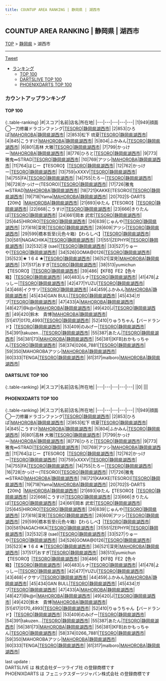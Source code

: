 ```yaml
---
title: COUNTUP AREA RANKING | 静岡県 | 湖西市
---
```

## COUNTUP AREA RANKING | 静岡県 | 湖西市

[TOP](/darts/rank/) > [静岡県](/darts/rank/静岡県/) > 湖西市

___

<a href="https://twitter.com/share?ref_src=twsrc%5Etfw" data-text="COUNTUP AREA RANKING | 静岡県湖西市" class="twitter-share-button" data-hashtags="DARTSLIVE,PHOENIXDARTS,darts,ダーツ" data-show-count="false">Tweet</a>

* [ランキング](#カウントアップランキング)
    * [TOP 100](#top-100)
    * [DARTSLIVE TOP 100](#dartslive-top-100)
    * [PHOENIXDARTS TOP 100](#phoenixdarts-top-100)

### カウントアップランキング

#### TOP 100



{:.table-ranking}
|#|スコア|名前|店名|所在地|
|---|---|---|---|---|
|1|949|<span class="rank-name-pd">顔面◯一刀修羅ドラゴンファング</span>|<a href="https://vs.phoenixdarts.com/jp/shop/shopDetailInfo/s_94634?s_seq=94634">TESORO</a>|<a href="/darts/rank/静岡県/湖西市">静岡県湖西市</a>|
|2|853|<span class="rank-name-pd">ひろぱ</span>|<a href="https://vs.phoenixdarts.com/jp/shop/shopDetailInfo/s_85883?s_seq=85883">MAHOROBA</a>|<a href="/darts/rank/静岡県/湖西市">静岡県湖西市</a>|
|2|853|<span class="rank-name-pd"><span class="pro-icon-pd"></span>松下 琉夏</span>|<a href="https://vs.phoenixdarts.com/jp/shop/shopDetailInfo/s_94634?s_seq=94634">TESORO</a>|<a href="/darts/rank/静岡県/湖西市">静岡県湖西市</a>|
|4|845|<span class="rank-name-pd">こうすけ</span>|<a href="https://vs.phoenixdarts.com/jp/shop/shopDetailInfo/s_85883?s_seq=85883">MAHOROBA</a>|<a href="/darts/rank/静岡県/湖西市">静岡県湖西市</a>|
|5|804|<span class="rank-name-pd">ふかみん</span>|<a href="https://vs.phoenixdarts.com/jp/shop/shopDetailInfo/s_94634?s_seq=94634">TESORO</a>|<a href="/darts/rank/静岡県/湖西市">静岡県湖西市</a>|
|6|801|<span class="rank-name-pd">高林 大雅</span>|<a href="https://vs.phoenixdarts.com/jp/shop/shopDetailInfo/s_94634?s_seq=94634">TESORO</a>|<a href="/darts/rank/静岡県/湖西市">静岡県湖西市</a>|
|7|799|<span class="rank-name-pd">かっけー</span>|<a href="https://vs.phoenixdarts.com/jp/shop/shopDetailInfo/s_85883?s_seq=85883">MAHOROBA</a>|<a href="/darts/rank/静岡県/湖西市">静岡県湖西市</a>|
|8|776|<span class="rank-name-pd">ひろと</span>|<a href="https://vs.phoenixdarts.com/jp/shop/shopDetailInfo/s_94634?s_seq=94634">TESORO</a>|<a href="/darts/rank/静岡県/湖西市">静岡県湖西市</a>|
|9|773|<span class="rank-name-pd">雅鬼∞STRAD</span>|<a href="https://vs.phoenixdarts.com/jp/shop/shopDetailInfo/s_94634?s_seq=94634">TESORO</a>|<a href="/darts/rank/静岡県/湖西市">静岡県湖西市</a>|
|10|769|<span class="rank-name-pd">アツシ</span>|<a href="https://vs.phoenixdarts.com/jp/shop/shopDetailInfo/s_85883?s_seq=85883">MAHOROBA</a>|<a href="/darts/rank/静岡県/湖西市">静岡県湖西市</a>|
|11|764|<span class="rank-name-pd">はじー【TESORO】</span>|<a href="https://vs.phoenixdarts.com/jp/shop/shopDetailInfo/s_94634?s_seq=94634">TESORO</a>|<a href="/darts/rank/静岡県/湖西市">静岡県湖西市</a>|
|12|762|<span class="rank-name-pd">かっけー</span>|<a href="https://vs.phoenixdarts.com/jp/shop/shopDetailInfo/s_94634?s_seq=94634">TESORO</a>|<a href="/darts/rank/静岡県/湖西市">静岡県湖西市</a>|
|13|759|<span class="rank-name-pd">xXXXV</span>|<a href="https://vs.phoenixdarts.com/jp/shop/shopDetailInfo/s_94634?s_seq=94634">TESORO</a>|<a href="/darts/rank/静岡県/湖西市">静岡県湖西市</a>|
|14|755|<span class="rank-name-pd">FA</span>|<a href="https://vs.phoenixdarts.com/jp/shop/shopDetailInfo/s_94634?s_seq=94634">TESORO</a>|<a href="/darts/rank/静岡県/湖西市">静岡県湖西市</a>|
|14|755|<span class="rank-name-pd">たろー</span>|<a href="https://vs.phoenixdarts.com/jp/shop/shopDetailInfo/s_94634?s_seq=94634">TESORO</a>|<a href="/darts/rank/静岡県/湖西市">静岡県湖西市</a>|
|16|728|<span class="rank-name-pd">かっけー(TESORO)</span>|<a href="https://vs.phoenixdarts.com/jp/shop/shopDetailInfo/s_94634?s_seq=94634">TESORO</a>|<a href="/darts/rank/静岡県/湖西市">静岡県湖西市</a>|
|17|726|<span class="rank-name-pd">雅鬼∞STRAD</span>|<a href="https://vs.phoenixdarts.com/jp/shop/shopDetailInfo/s_85883?s_seq=85883">MAHOROBA</a>|<a href="/darts/rank/静岡県/湖西市">静岡県湖西市</a>|
|18|721|<span class="rank-name-pd">KAKKE[TESORO]</span>|<a href="https://vs.phoenixdarts.com/jp/shop/shopDetailInfo/s_94634?s_seq=94634">TESORO</a>|<a href="/darts/rank/静岡県/湖西市">静岡県湖西市</a>|
|19|718|<span class="rank-name-pd">Yama</span>|<a href="https://vs.phoenixdarts.com/jp/shop/shopDetailInfo/s_85883?s_seq=85883">MAHOROBA</a>|<a href="/darts/rank/静岡県/湖西市">静岡県湖西市</a>|
|20|702|<span class="rank-name-pd">S-DARTS【20th】</span>|<a href="https://vs.phoenixdarts.com/jp/shop/shopDetailInfo/s_85883?s_seq=85883">MAHOROBA</a>|<a href="/darts/rank/静岡県/湖西市">静岡県湖西市</a>|
|21|693|<span class="rank-name-pd">ゆたん【TESORO】</span>|<a href="https://vs.phoenixdarts.com/jp/shop/shopDetailInfo/s_94634?s_seq=94634">TESORO</a>|<a href="/darts/rank/静岡県/湖西市">静岡県湖西市</a>|
|22|668|<span class="rank-name-pd">こうすけ</span>|<a href="https://vs.phoenixdarts.com/jp/shop/shopDetailInfo/s_94634?s_seq=94634">TESORO</a>|<a href="/darts/rank/静岡県/湖西市">静岡県湖西市</a>|
|23|666|<span class="rank-name-pd">きりたんぽ</span>|<a href="https://vs.phoenixdarts.com/jp/shop/shopDetailInfo/s_94634?s_seq=94634">TESORO</a>|<a href="/darts/rank/静岡県/湖西市">静岡県湖西市</a>|
|24|661|<span class="rank-name-pd">岡本 武宏</span>|<a href="https://vs.phoenixdarts.com/jp/shop/shopDetailInfo/s_94634?s_seq=94634">TESORO</a>|<a href="/darts/rank/静岡県/湖西市">静岡県湖西市</a>|
|25|645|<span class="rank-name-pd">HIRORO</span>|<a href="https://vs.phoenixdarts.com/jp/shop/shopDetailInfo/s_94634?s_seq=94634">TESORO</a>|<a href="/darts/rank/静岡県/湖西市">静岡県湖西市</a>|
|26|639|<span class="rank-name-pd">じゅんや</span>|<a href="https://vs.phoenixdarts.com/jp/shop/shopDetailInfo/s_94634?s_seq=94634">TESORO</a>|<a href="/darts/rank/静岡県/湖西市">静岡県湖西市</a>|
|27|618|<span class="rank-name-pd">深見</span>|<a href="https://vs.phoenixdarts.com/jp/shop/shopDetailInfo/s_94634?s_seq=94634">TESORO</a>|<a href="/darts/rank/静岡県/湖西市">静岡県湖西市</a>|
|28|609|<span class="rank-name-pd">アツシ</span>|<a href="https://vs.phoenixdarts.com/jp/shop/shopDetailInfo/s_94634?s_seq=94634">TESORO</a>|<a href="/darts/rank/静岡県/湖西市">静岡県湖西市</a>|
|29|599|<span class="rank-name-pd">橋本哲至(元色々箱）【わらしべ】</span>|<a href="https://vs.phoenixdarts.com/jp/shop/shopDetailInfo/s_94634?s_seq=94634">TESORO</a>|<a href="/darts/rank/静岡県/湖西市">静岡県湖西市</a>|
|30|581|<span class="rank-name-pd">NAGACHIKA</span>|<a href="https://vs.phoenixdarts.com/jp/shop/shopDetailInfo/s_94634?s_seq=94634">TESORO</a>|<a href="/darts/rank/静岡県/湖西市">静岡県湖西市</a>|
|31|551|<span class="rank-name-pd">ZEPHYR</span>|<a href="https://vs.phoenixdarts.com/jp/shop/shopDetailInfo/s_94634?s_seq=94634">TESORO</a>|<a href="/darts/rank/静岡県/湖西市">静岡県湖西市</a>|
|32|532|<span class="rank-name-pd">冴 (sae)</span>|<a href="https://vs.phoenixdarts.com/jp/shop/shopDetailInfo/s_94634?s_seq=94634">TESORO</a>|<a href="/darts/rank/静岡県/湖西市">静岡県湖西市</a>|
|33|527|<span class="rank-name-pd">りゅーや</span>|<a href="https://vs.phoenixdarts.com/jp/shop/shopDetailInfo/s_94634?s_seq=94634">TESORO</a>|<a href="/darts/rank/静岡県/湖西市">静岡県湖西市</a>|
|34|526|<span class="rank-name-pd">GOMA@0126</span>|<a href="https://vs.phoenixdarts.com/jp/shop/shopDetailInfo/s_94634?s_seq=94634">TESORO</a>|<a href="/darts/rank/静岡県/湖西市">静岡県湖西市</a>|
|35|523|<span class="rank-name-pd">★ 1 6 4 ★</span>|<a href="https://vs.phoenixdarts.com/jp/shop/shopDetailInfo/s_94634?s_seq=94634">TESORO</a>|<a href="/darts/rank/静岡県/湖西市">静岡県湖西市</a>|
|36|521|<span class="rank-name-pd">深見</span>|<a href="https://vs.phoenixdarts.com/jp/shop/shopDetailInfo/s_85883?s_seq=85883">MAHOROBA</a>|<a href="/darts/rank/静岡県/湖西市">静岡県湖西市</a>|
|37|517|<span class="rank-name-pd">おすぎ</span>|<a href="https://vs.phoenixdarts.com/jp/shop/shopDetailInfo/s_94634?s_seq=94634">TESORO</a>|<a href="/darts/rank/静岡県/湖西市">静岡県湖西市</a>|
|38|513|<span class="rank-name-pd">yumichun【TESORO】</span>|<a href="https://vs.phoenixdarts.com/jp/shop/shopDetailInfo/s_94634?s_seq=94634">TESORO</a>|<a href="/darts/rank/静岡県/湖西市">静岡県湖西市</a>|
|39|486|<span class="rank-name-pd">【KFB】FE2【色々箱】</span>|<a href="https://vs.phoenixdarts.com/jp/shop/shopDetailInfo/s_94634?s_seq=94634">TESORO</a>|<a href="/darts/rank/静岡県/湖西市">静岡県湖西市</a>|
|40|483|<span class="rank-name-pd">ルナ</span>|<a href="https://vs.phoenixdarts.com/jp/shop/shopDetailInfo/s_94634?s_seq=94634">TESORO</a>|<a href="/darts/rank/静岡県/湖西市">静岡県湖西市</a>|
|41|478|<span class="rank-name-pd">よっしー</span>|<a href="https://vs.phoenixdarts.com/jp/shop/shopDetailInfo/s_94634?s_seq=94634">TESORO</a>|<a href="/darts/rank/静岡県/湖西市">静岡県湖西市</a>|
|42|477|<span class="rank-name-pd">YUZU</span>|<a href="https://vs.phoenixdarts.com/jp/shop/shopDetailInfo/s_94634?s_seq=94634">TESORO</a>|<a href="/darts/rank/静岡県/湖西市">静岡県湖西市</a>|
|43|468|<span class="rank-name-pd">イクサソ</span>|<a href="https://vs.phoenixdarts.com/jp/shop/shopDetailInfo/s_94634?s_seq=94634">TESORO</a>|<a href="/darts/rank/静岡県/湖西市">静岡県湖西市</a>|
|44|459|<span class="rank-name-pd">ふかみん</span>|<a href="https://vs.phoenixdarts.com/jp/shop/shopDetailInfo/s_85883?s_seq=85883">MAHOROBA</a>|<a href="/darts/rank/静岡県/湖西市">静岡県湖西市</a>|
|45|434|<span class="rank-name-pd">GAN BULL</span>|<a href="https://vs.phoenixdarts.com/jp/shop/shopDetailInfo/s_94634?s_seq=94634">TESORO</a>|<a href="/darts/rank/静岡県/湖西市">静岡県湖西市</a>|
|45|434|<span class="rank-name-pd">ガブ</span>|<a href="https://vs.phoenixdarts.com/jp/shop/shopDetailInfo/s_94634?s_seq=94634">TESORO</a>|<a href="/darts/rank/静岡県/湖西市">静岡県湖西市</a>|
|47|433|<span class="rank-name-pd">A</span>|<a href="https://vs.phoenixdarts.com/jp/shop/shopDetailInfo/s_85883?s_seq=85883">MAHOROBA</a>|<a href="/darts/rank/静岡県/湖西市">静岡県湖西市</a>|
|48|427|<span class="rank-name-pd">@k@ri</span>|<a href="https://vs.phoenixdarts.com/jp/shop/shopDetailInfo/s_85883?s_seq=85883">MAHOROBA</a>|<a href="/darts/rank/静岡県/湖西市">静岡県湖西市</a>|
|49|420|<span class="rank-name-pd">J</span>|<a href="https://vs.phoenixdarts.com/jp/shop/shopDetailInfo/s_94634?s_seq=94634">TESORO</a>|<a href="/darts/rank/静岡県/湖西市">静岡県湖西市</a>|
|49|420|<span class="rank-name-pd">鈴木　貴博</span>|<a href="https://vs.phoenixdarts.com/jp/shop/shopDetailInfo/s_85883?s_seq=85883">MAHOROBA</a>|<a href="/darts/rank/静岡県/湖西市">静岡県湖西市</a>|
|51|417|<span class="rank-name-pd">0170_4993</span>|<a href="https://vs.phoenixdarts.com/jp/shop/shopDetailInfo/s_94634?s_seq=94634">TESORO</a>|<a href="/darts/rank/静岡県/湖西市">静岡県湖西市</a>|
|52|410|<span class="rank-name-pd">りゅうちゃん【バードランド】</span>|<a href="https://vs.phoenixdarts.com/jp/shop/shopDetailInfo/s_94634?s_seq=94634">TESORO</a>|<a href="/darts/rank/静岡県/湖西市">静岡県湖西市</a>|
|53|409|<span class="rank-name-pd">のみげー</span>|<a href="https://vs.phoenixdarts.com/jp/shop/shopDetailInfo/s_94634?s_seq=94634">TESORO</a>|<a href="/darts/rank/静岡県/湖西市">静岡県湖西市</a>|
|54|391|<span class="rank-name-pd">takuzen...</span>|<a href="https://vs.phoenixdarts.com/jp/shop/shopDetailInfo/s_94634?s_seq=94634">TESORO</a>|<a href="/darts/rank/静岡県/湖西市">静岡県湖西市</a>|
|55|387|<span class="rank-name-pd">あたん</span>|<a href="https://vs.phoenixdarts.com/jp/shop/shopDetailInfo/s_94634?s_seq=94634">TESORO</a>|<a href="/darts/rank/静岡県/湖西市">静岡県湖西市</a>|
|56|381|<span class="rank-name-pd">73</span>|<a href="https://vs.phoenixdarts.com/jp/shop/shopDetailInfo/s_85883?s_seq=85883">MAHOROBA</a>|<a href="/darts/rank/静岡県/湖西市">静岡県湖西市</a>|
|56|381|<span class="rank-name-pd">[KFB]おかもっちゃん</span>|<a href="https://vs.phoenixdarts.com/jp/shop/shopDetailInfo/s_94634?s_seq=94634">TESORO</a>|<a href="/darts/rank/静岡県/湖西市">静岡県湖西市</a>|
|58|374|<span class="rank-name-pd">0266_7881</span>|<a href="https://vs.phoenixdarts.com/jp/shop/shopDetailInfo/s_94634?s_seq=94634">TESORO</a>|<a href="/darts/rank/静岡県/湖西市">静岡県湖西市</a>|
|59|350|<span class="rank-name-pd">MAHOROBAアツシ</span>|<a href="https://vs.phoenixdarts.com/jp/shop/shopDetailInfo/s_85883?s_seq=85883">MAHOROBA</a>|<a href="/darts/rank/静岡県/湖西市">静岡県湖西市</a>|
|60|333|<span class="rank-name-pd">TENGA</span>|<a href="https://vs.phoenixdarts.com/jp/shop/shopDetailInfo/s_94634?s_seq=94634">TESORO</a>|<a href="/darts/rank/静岡県/湖西市">静岡県湖西市</a>|
|61|317|<span class="rank-name-pd">malboro</span>|<a href="https://vs.phoenixdarts.com/jp/shop/shopDetailInfo/s_85883?s_seq=85883">MAHOROBA</a>|<a href="/darts/rank/静岡県/湖西市">静岡県湖西市</a>|


#### DARTSLIVE TOP 100



{:.table-ranking}
|#|スコア|名前|店名|所在地|
|---|---|---|---|---|
||0|<span class="rank-name-dl"> </span>|<a href=""></a>|<a href="/darts/rank//"></a>|


#### PHOENIXDARTS TOP 100



{:.table-ranking}
|#|スコア|名前|店名|所在地|
|---|---|---|---|---|
|1|949|<span class="rank-name-pd">顔面◯一刀修羅ドラゴンファング</span>|<a href="https://vs.phoenixdarts.com/jp/shop/shopDetailInfo/s_94634?s_seq=94634">TESORO</a>|<a href="/darts/rank/静岡県/湖西市">静岡県湖西市</a>|
|2|853|<span class="rank-name-pd">ひろぱ</span>|<a href="https://vs.phoenixdarts.com/jp/shop/shopDetailInfo/s_85883?s_seq=85883">MAHOROBA</a>|<a href="/darts/rank/静岡県/湖西市">静岡県湖西市</a>|
|2|853|<span class="rank-name-pd"><span class="pro-icon-pd"></span>松下 琉夏</span>|<a href="https://vs.phoenixdarts.com/jp/shop/shopDetailInfo/s_94634?s_seq=94634">TESORO</a>|<a href="/darts/rank/静岡県/湖西市">静岡県湖西市</a>|
|4|845|<span class="rank-name-pd">こうすけ</span>|<a href="https://vs.phoenixdarts.com/jp/shop/shopDetailInfo/s_85883?s_seq=85883">MAHOROBA</a>|<a href="/darts/rank/静岡県/湖西市">静岡県湖西市</a>|
|5|804|<span class="rank-name-pd">ふかみん</span>|<a href="https://vs.phoenixdarts.com/jp/shop/shopDetailInfo/s_94634?s_seq=94634">TESORO</a>|<a href="/darts/rank/静岡県/湖西市">静岡県湖西市</a>|
|6|801|<span class="rank-name-pd">高林 大雅</span>|<a href="https://vs.phoenixdarts.com/jp/shop/shopDetailInfo/s_94634?s_seq=94634">TESORO</a>|<a href="/darts/rank/静岡県/湖西市">静岡県湖西市</a>|
|7|799|<span class="rank-name-pd">かっけー</span>|<a href="https://vs.phoenixdarts.com/jp/shop/shopDetailInfo/s_85883?s_seq=85883">MAHOROBA</a>|<a href="/darts/rank/静岡県/湖西市">静岡県湖西市</a>|
|8|776|<span class="rank-name-pd">ひろと</span>|<a href="https://vs.phoenixdarts.com/jp/shop/shopDetailInfo/s_94634?s_seq=94634">TESORO</a>|<a href="/darts/rank/静岡県/湖西市">静岡県湖西市</a>|
|9|773|<span class="rank-name-pd">雅鬼∞STRAD</span>|<a href="https://vs.phoenixdarts.com/jp/shop/shopDetailInfo/s_94634?s_seq=94634">TESORO</a>|<a href="/darts/rank/静岡県/湖西市">静岡県湖西市</a>|
|10|769|<span class="rank-name-pd">アツシ</span>|<a href="https://vs.phoenixdarts.com/jp/shop/shopDetailInfo/s_85883?s_seq=85883">MAHOROBA</a>|<a href="/darts/rank/静岡県/湖西市">静岡県湖西市</a>|
|11|764|<span class="rank-name-pd">はじー【TESORO】</span>|<a href="https://vs.phoenixdarts.com/jp/shop/shopDetailInfo/s_94634?s_seq=94634">TESORO</a>|<a href="/darts/rank/静岡県/湖西市">静岡県湖西市</a>|
|12|762|<span class="rank-name-pd">かっけー</span>|<a href="https://vs.phoenixdarts.com/jp/shop/shopDetailInfo/s_94634?s_seq=94634">TESORO</a>|<a href="/darts/rank/静岡県/湖西市">静岡県湖西市</a>|
|13|759|<span class="rank-name-pd">xXXXV</span>|<a href="https://vs.phoenixdarts.com/jp/shop/shopDetailInfo/s_94634?s_seq=94634">TESORO</a>|<a href="/darts/rank/静岡県/湖西市">静岡県湖西市</a>|
|14|755|<span class="rank-name-pd">FA</span>|<a href="https://vs.phoenixdarts.com/jp/shop/shopDetailInfo/s_94634?s_seq=94634">TESORO</a>|<a href="/darts/rank/静岡県/湖西市">静岡県湖西市</a>|
|14|755|<span class="rank-name-pd">たろー</span>|<a href="https://vs.phoenixdarts.com/jp/shop/shopDetailInfo/s_94634?s_seq=94634">TESORO</a>|<a href="/darts/rank/静岡県/湖西市">静岡県湖西市</a>|
|16|728|<span class="rank-name-pd">かっけー(TESORO)</span>|<a href="https://vs.phoenixdarts.com/jp/shop/shopDetailInfo/s_94634?s_seq=94634">TESORO</a>|<a href="/darts/rank/静岡県/湖西市">静岡県湖西市</a>|
|17|726|<span class="rank-name-pd">雅鬼∞STRAD</span>|<a href="https://vs.phoenixdarts.com/jp/shop/shopDetailInfo/s_85883?s_seq=85883">MAHOROBA</a>|<a href="/darts/rank/静岡県/湖西市">静岡県湖西市</a>|
|18|721|<span class="rank-name-pd">KAKKE[TESORO]</span>|<a href="https://vs.phoenixdarts.com/jp/shop/shopDetailInfo/s_94634?s_seq=94634">TESORO</a>|<a href="/darts/rank/静岡県/湖西市">静岡県湖西市</a>|
|19|718|<span class="rank-name-pd">Yama</span>|<a href="https://vs.phoenixdarts.com/jp/shop/shopDetailInfo/s_85883?s_seq=85883">MAHOROBA</a>|<a href="/darts/rank/静岡県/湖西市">静岡県湖西市</a>|
|20|702|<span class="rank-name-pd">S-DARTS【20th】</span>|<a href="https://vs.phoenixdarts.com/jp/shop/shopDetailInfo/s_85883?s_seq=85883">MAHOROBA</a>|<a href="/darts/rank/静岡県/湖西市">静岡県湖西市</a>|
|21|693|<span class="rank-name-pd">ゆたん【TESORO】</span>|<a href="https://vs.phoenixdarts.com/jp/shop/shopDetailInfo/s_94634?s_seq=94634">TESORO</a>|<a href="/darts/rank/静岡県/湖西市">静岡県湖西市</a>|
|22|668|<span class="rank-name-pd">こうすけ</span>|<a href="https://vs.phoenixdarts.com/jp/shop/shopDetailInfo/s_94634?s_seq=94634">TESORO</a>|<a href="/darts/rank/静岡県/湖西市">静岡県湖西市</a>|
|23|666|<span class="rank-name-pd">きりたんぽ</span>|<a href="https://vs.phoenixdarts.com/jp/shop/shopDetailInfo/s_94634?s_seq=94634">TESORO</a>|<a href="/darts/rank/静岡県/湖西市">静岡県湖西市</a>|
|24|661|<span class="rank-name-pd">岡本 武宏</span>|<a href="https://vs.phoenixdarts.com/jp/shop/shopDetailInfo/s_94634?s_seq=94634">TESORO</a>|<a href="/darts/rank/静岡県/湖西市">静岡県湖西市</a>|
|25|645|<span class="rank-name-pd">HIRORO</span>|<a href="https://vs.phoenixdarts.com/jp/shop/shopDetailInfo/s_94634?s_seq=94634">TESORO</a>|<a href="/darts/rank/静岡県/湖西市">静岡県湖西市</a>|
|26|639|<span class="rank-name-pd">じゅんや</span>|<a href="https://vs.phoenixdarts.com/jp/shop/shopDetailInfo/s_94634?s_seq=94634">TESORO</a>|<a href="/darts/rank/静岡県/湖西市">静岡県湖西市</a>|
|27|618|<span class="rank-name-pd">深見</span>|<a href="https://vs.phoenixdarts.com/jp/shop/shopDetailInfo/s_94634?s_seq=94634">TESORO</a>|<a href="/darts/rank/静岡県/湖西市">静岡県湖西市</a>|
|28|609|<span class="rank-name-pd">アツシ</span>|<a href="https://vs.phoenixdarts.com/jp/shop/shopDetailInfo/s_94634?s_seq=94634">TESORO</a>|<a href="/darts/rank/静岡県/湖西市">静岡県湖西市</a>|
|29|599|<span class="rank-name-pd">橋本哲至(元色々箱）【わらしべ】</span>|<a href="https://vs.phoenixdarts.com/jp/shop/shopDetailInfo/s_94634?s_seq=94634">TESORO</a>|<a href="/darts/rank/静岡県/湖西市">静岡県湖西市</a>|
|30|581|<span class="rank-name-pd">NAGACHIKA</span>|<a href="https://vs.phoenixdarts.com/jp/shop/shopDetailInfo/s_94634?s_seq=94634">TESORO</a>|<a href="/darts/rank/静岡県/湖西市">静岡県湖西市</a>|
|31|551|<span class="rank-name-pd">ZEPHYR</span>|<a href="https://vs.phoenixdarts.com/jp/shop/shopDetailInfo/s_94634?s_seq=94634">TESORO</a>|<a href="/darts/rank/静岡県/湖西市">静岡県湖西市</a>|
|32|532|<span class="rank-name-pd">冴 (sae)</span>|<a href="https://vs.phoenixdarts.com/jp/shop/shopDetailInfo/s_94634?s_seq=94634">TESORO</a>|<a href="/darts/rank/静岡県/湖西市">静岡県湖西市</a>|
|33|527|<span class="rank-name-pd">りゅーや</span>|<a href="https://vs.phoenixdarts.com/jp/shop/shopDetailInfo/s_94634?s_seq=94634">TESORO</a>|<a href="/darts/rank/静岡県/湖西市">静岡県湖西市</a>|
|34|526|<span class="rank-name-pd">GOMA@0126</span>|<a href="https://vs.phoenixdarts.com/jp/shop/shopDetailInfo/s_94634?s_seq=94634">TESORO</a>|<a href="/darts/rank/静岡県/湖西市">静岡県湖西市</a>|
|35|523|<span class="rank-name-pd">★ 1 6 4 ★</span>|<a href="https://vs.phoenixdarts.com/jp/shop/shopDetailInfo/s_94634?s_seq=94634">TESORO</a>|<a href="/darts/rank/静岡県/湖西市">静岡県湖西市</a>|
|36|521|<span class="rank-name-pd">深見</span>|<a href="https://vs.phoenixdarts.com/jp/shop/shopDetailInfo/s_85883?s_seq=85883">MAHOROBA</a>|<a href="/darts/rank/静岡県/湖西市">静岡県湖西市</a>|
|37|517|<span class="rank-name-pd">おすぎ</span>|<a href="https://vs.phoenixdarts.com/jp/shop/shopDetailInfo/s_94634?s_seq=94634">TESORO</a>|<a href="/darts/rank/静岡県/湖西市">静岡県湖西市</a>|
|38|513|<span class="rank-name-pd">yumichun【TESORO】</span>|<a href="https://vs.phoenixdarts.com/jp/shop/shopDetailInfo/s_94634?s_seq=94634">TESORO</a>|<a href="/darts/rank/静岡県/湖西市">静岡県湖西市</a>|
|39|486|<span class="rank-name-pd">【KFB】FE2【色々箱】</span>|<a href="https://vs.phoenixdarts.com/jp/shop/shopDetailInfo/s_94634?s_seq=94634">TESORO</a>|<a href="/darts/rank/静岡県/湖西市">静岡県湖西市</a>|
|40|483|<span class="rank-name-pd">ルナ</span>|<a href="https://vs.phoenixdarts.com/jp/shop/shopDetailInfo/s_94634?s_seq=94634">TESORO</a>|<a href="/darts/rank/静岡県/湖西市">静岡県湖西市</a>|
|41|478|<span class="rank-name-pd">よっしー</span>|<a href="https://vs.phoenixdarts.com/jp/shop/shopDetailInfo/s_94634?s_seq=94634">TESORO</a>|<a href="/darts/rank/静岡県/湖西市">静岡県湖西市</a>|
|42|477|<span class="rank-name-pd">YUZU</span>|<a href="https://vs.phoenixdarts.com/jp/shop/shopDetailInfo/s_94634?s_seq=94634">TESORO</a>|<a href="/darts/rank/静岡県/湖西市">静岡県湖西市</a>|
|43|468|<span class="rank-name-pd">イクサソ</span>|<a href="https://vs.phoenixdarts.com/jp/shop/shopDetailInfo/s_94634?s_seq=94634">TESORO</a>|<a href="/darts/rank/静岡県/湖西市">静岡県湖西市</a>|
|44|459|<span class="rank-name-pd">ふかみん</span>|<a href="https://vs.phoenixdarts.com/jp/shop/shopDetailInfo/s_85883?s_seq=85883">MAHOROBA</a>|<a href="/darts/rank/静岡県/湖西市">静岡県湖西市</a>|
|45|434|<span class="rank-name-pd">GAN BULL</span>|<a href="https://vs.phoenixdarts.com/jp/shop/shopDetailInfo/s_94634?s_seq=94634">TESORO</a>|<a href="/darts/rank/静岡県/湖西市">静岡県湖西市</a>|
|45|434|<span class="rank-name-pd">ガブ</span>|<a href="https://vs.phoenixdarts.com/jp/shop/shopDetailInfo/s_94634?s_seq=94634">TESORO</a>|<a href="/darts/rank/静岡県/湖西市">静岡県湖西市</a>|
|47|433|<span class="rank-name-pd">A</span>|<a href="https://vs.phoenixdarts.com/jp/shop/shopDetailInfo/s_85883?s_seq=85883">MAHOROBA</a>|<a href="/darts/rank/静岡県/湖西市">静岡県湖西市</a>|
|48|427|<span class="rank-name-pd">@k@ri</span>|<a href="https://vs.phoenixdarts.com/jp/shop/shopDetailInfo/s_85883?s_seq=85883">MAHOROBA</a>|<a href="/darts/rank/静岡県/湖西市">静岡県湖西市</a>|
|49|420|<span class="rank-name-pd">J</span>|<a href="https://vs.phoenixdarts.com/jp/shop/shopDetailInfo/s_94634?s_seq=94634">TESORO</a>|<a href="/darts/rank/静岡県/湖西市">静岡県湖西市</a>|
|49|420|<span class="rank-name-pd">鈴木　貴博</span>|<a href="https://vs.phoenixdarts.com/jp/shop/shopDetailInfo/s_85883?s_seq=85883">MAHOROBA</a>|<a href="/darts/rank/静岡県/湖西市">静岡県湖西市</a>|
|51|417|<span class="rank-name-pd">0170_4993</span>|<a href="https://vs.phoenixdarts.com/jp/shop/shopDetailInfo/s_94634?s_seq=94634">TESORO</a>|<a href="/darts/rank/静岡県/湖西市">静岡県湖西市</a>|
|52|410|<span class="rank-name-pd">りゅうちゃん【バードランド】</span>|<a href="https://vs.phoenixdarts.com/jp/shop/shopDetailInfo/s_94634?s_seq=94634">TESORO</a>|<a href="/darts/rank/静岡県/湖西市">静岡県湖西市</a>|
|53|409|<span class="rank-name-pd">のみげー</span>|<a href="https://vs.phoenixdarts.com/jp/shop/shopDetailInfo/s_94634?s_seq=94634">TESORO</a>|<a href="/darts/rank/静岡県/湖西市">静岡県湖西市</a>|
|54|391|<span class="rank-name-pd">takuzen...</span>|<a href="https://vs.phoenixdarts.com/jp/shop/shopDetailInfo/s_94634?s_seq=94634">TESORO</a>|<a href="/darts/rank/静岡県/湖西市">静岡県湖西市</a>|
|55|387|<span class="rank-name-pd">あたん</span>|<a href="https://vs.phoenixdarts.com/jp/shop/shopDetailInfo/s_94634?s_seq=94634">TESORO</a>|<a href="/darts/rank/静岡県/湖西市">静岡県湖西市</a>|
|56|381|<span class="rank-name-pd">73</span>|<a href="https://vs.phoenixdarts.com/jp/shop/shopDetailInfo/s_85883?s_seq=85883">MAHOROBA</a>|<a href="/darts/rank/静岡県/湖西市">静岡県湖西市</a>|
|56|381|<span class="rank-name-pd">[KFB]おかもっちゃん</span>|<a href="https://vs.phoenixdarts.com/jp/shop/shopDetailInfo/s_94634?s_seq=94634">TESORO</a>|<a href="/darts/rank/静岡県/湖西市">静岡県湖西市</a>|
|58|374|<span class="rank-name-pd">0266_7881</span>|<a href="https://vs.phoenixdarts.com/jp/shop/shopDetailInfo/s_94634?s_seq=94634">TESORO</a>|<a href="/darts/rank/静岡県/湖西市">静岡県湖西市</a>|
|59|350|<span class="rank-name-pd">MAHOROBAアツシ</span>|<a href="https://vs.phoenixdarts.com/jp/shop/shopDetailInfo/s_85883?s_seq=85883">MAHOROBA</a>|<a href="/darts/rank/静岡県/湖西市">静岡県湖西市</a>|
|60|333|<span class="rank-name-pd">TENGA</span>|<a href="https://vs.phoenixdarts.com/jp/shop/shopDetailInfo/s_94634?s_seq=94634">TESORO</a>|<a href="/darts/rank/静岡県/湖西市">静岡県湖西市</a>|
|61|317|<span class="rank-name-pd">malboro</span>|<a href="https://vs.phoenixdarts.com/jp/shop/shopDetailInfo/s_85883?s_seq=85883">MAHOROBA</a>|<a href="/darts/rank/静岡県/湖西市">静岡県湖西市</a>|


<div class="footer border-top border-gray-light mt-5 pt-3 text-right text-gray">
    last update : <span style="font-weight: italic" id="foot_last_modified"></span><br />
    DARTSLIVE は 株式会社ダーツライブ社 の登録商標です<br />
    PHOENIXDARTS は フェニックスダーツジャパン株式会社 の登録商標です<br />
</div>

<script src="https://cdnjs.cloudflare.com/ajax/libs/jquery.tablesorter/2.31.3/js/jquery.tablesorter.min.js" integrity="sha512-qzgd5cYSZcosqpzpn7zF2ZId8f/8CHmFKZ8j7mU4OUXTNRd5g+ZHBPsgKEwoqxCtdQvExE5LprwwPAgoicguNg==" crossorigin="anonymous" referrerpolicy="no-referrer"></script>
<link rel="stylesheet" href="https://cdnjs.cloudflare.com/ajax/libs/jquery.tablesorter/2.31.3/css/theme.default.min.css" integrity="sha512-wghhOJkjQX0Lh3NSWvNKeZ0ZpNn+SPVXX1Qyc9OCaogADktxrBiBdKGDoqVUOyhStvMBmJQ8ZdMHiR3wuEq8+w==" crossorigin="anonymous" referrerpolicy="no-referrer" />
<script>
$(function() {
    $(".table-ranking").tablesorter({sortList:[[0, 0]]});
    $("#foot_last_modified").text(formatDate(new Date(document.lastModified), 'yyyy-MM-dd HH:mm:ss'));
});
</script>

<script async src="https://platform.twitter.com/widgets.js" charset="utf-8"></script>
